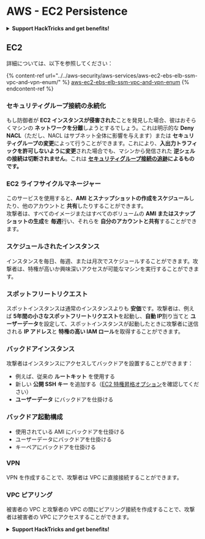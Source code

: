 # AWS - EC2 Persistence

<details>

<summary><strong>Support HackTricks and get benefits!</strong></summary>

* もし **HackTricks であなたの会社を宣伝したい**場合や、**PEASS の最新バージョンを入手したい**場合、または **HackTricks を PDF でダウンロードしたい**場合は、[**SUBSCRIPTION PLANS**](https://github.com/sponsors/carlospolop) をご覧ください！
* [**公式の PEASS & HackTricks スワッグ**](https://peass.creator-spring.com) を手に入れましょう
* [**The PEASS Family**](https://opensea.io/collection/the-peass-family) を見つけて、独占的な [**NFT**](https://opensea.io/collection/the-peass-family) のコレクションを発見しましょう
* 💬 [**Discord グループ**](https://discord.gg/hRep4RUj7f) または [**Telegram グループ**](https://t.me/peass) に参加するか、**Twitter** 🐦 [**@carlospolopm**](https://twitter.com/carlospolopm) をフォローしましょう。
* **ハッキングのトリックを共有するには、** [**HackTricks**](https://github.com/carlospolop/hacktricks) と [**HackTricks Cloud**](https://github.com/carlospolop/hacktricks-cloud) の GitHub リポジトリに PR を提出してください。

</details>

## EC2

詳細については、以下を参照してください：

{% content-ref url="../../aws-security/aws-services/aws-ec2-ebs-elb-ssm-vpc-and-vpn-enum/" %}
[aws-ec2-ebs-elb-ssm-vpc-and-vpn-enum](../../aws-security/aws-services/aws-ec2-ebs-elb-ssm-vpc-and-vpn-enum/)
{% endcontent-ref %}

### セキュリティグループ接続の永続化

もし防御者が **EC2 インスタンスが侵害された**ことを発見した場合、彼はおそらくマシンの **ネットワークを分離**しようとするでしょう。これは明示的な **Deny NACL**（ただし、NACL はサブネット全体に影響を与えます）または **セキュリティグループの変更**によって行うことができます。これにより、**入出力トラフィックを許可しないように変更**された場合でも、マシンから発信された **逆シェルの接続は切断されません**。これは [**セキュリティグループ接続の追跡**](https://docs.aws.amazon.com/AWSEC2/latest/UserGuide/security-group-connection-tracking.html)**によるものです。**

### EC2 ライフサイクルマネージャー

このサービスを使用すると、**AMI とスナップショットの作成をスケジュール**したり、他のアカウントと **共有**したりすることができます。\
攻撃者は、すべてのイメージまたはすべてのボリュームの **AMI またはスナップショットの生成**を **毎週**行い、それらを **自分のアカウントと共有**することができます。

### スケジュールされたインスタンス

インスタンスを毎日、毎週、または月次でスケジュールすることができます。攻撃者は、特権が高いか興味深いアクセスが可能なマシンを実行することができます。

### スポットフリートリクエスト

スポットインスタンスは通常のインスタンスよりも **安価**です。攻撃者は、例えば **5年間の小さなスポットフリートリクエスト**を起動し、**自動 IP**割り当てと **ユーザーデータ**を設定して、スポットインスタンスが起動したときに攻撃者に送信される **IP アドレス**と **特権の高い IAM ロール**を取得することができます。

### バックドアインスタンス

攻撃者はインスタンスにアクセスしてバックドアを設置することができます：

* 例えば、従来の **ルートキット** を使用する
* 新しい **公開 SSH キー** を追加する（[EC2 特権昇格オプション](../../aws-security/aws-privilege-escalation/aws-ec2-privesc.md)を確認してください）
* **ユーザーデータ** にバックドアを仕掛ける

### **バックドア起動構成**

* 使用されている AMI にバックドアを仕掛ける
* ユーザーデータにバックドアを仕掛ける
* キーペアにバックドアを仕掛ける

### VPN

VPN を作成することで、攻撃者は VPC に直接接続することができます。

### VPC ピアリング

被害者の VPC と攻撃者の VPC の間にピアリング接続を作成することで、攻撃者は被害者の VPC にアクセスすることができます。

<details>

<summary><strong>Support HackTricks and get benefits!</strong></summary>

* もし **HackTricks であなたの会社を宣伝したい**場合や、**PEASS の最新バージョンを入手したい**場合、または **HackTricks を PDF でダウンロードしたい**場合は、[**SUBSCRIPTION PLANS**](https://github.com/sponsors/carlospolop) をご覧ください！
* [**公式の PEASS & HackTricks スワッグ**](https://peass.creator-spring.com) を手に入れましょう
* [**The PEASS Family**](https://opensea.io/collection/the-peass-family) を見つけて、独占的な [**NFT**](https://opensea.io/collection/the-peass-family) のコレクションを発見しましょう
* 💬 [**Discord グループ**](https://discord.gg/hRep4RUj7f) または [**Telegram グループ**](https://t.me/peass) に参加するか、**Twitter** 🐦 [**@carlospolopm**](https://twitter.com/carlospolopm) をフォローしましょう。
* **ハッキングのトリックを共有するには、** [**HackTricks**](https://github.com/carlospolop/hacktricks) と [**HackTricks Cloud**](https://github.com/carlospolop/hacktricks-cloud) の GitHub リポジトリに PR を提出してください。

</details>
